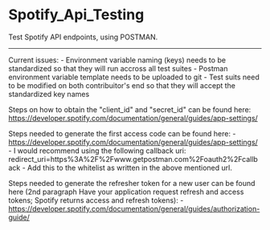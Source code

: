 # Spotify_Api_Testing
Test Spotify API endpoints, using POSTMAN.

------------------------------

Current issues:
	- Environment variable naming (keys) needs to be standardized so that they will run accross all test suites
	- Postman environment variable template needs to be uploaded to git
	- Test suits need to be modified on both contribuitor's end so that they will accept the standardized key names
	
Steps on how to obtain the "client_id" and "secret_id" can be found here: https://developer.spotify.com/documentation/general/guides/app-settings/

Steps needed to generate the first access code can be found here:
	- https://developer.spotify.com/documentation/general/guides/app-settings/
	- I would recommend using the following callback uri: redirect_uri=https%3A%2F%2Fwww.getpostman.com%2Foauth2%2Fcallback
		- Add this to the whitelist as written in the above mentioned url.

Steps needed to generate the refresher token for a new user can be found here (2nd paragraph Have your application request refresh and access tokens; Spotify returns access and refresh tokens):
	- https://developer.spotify.com/documentation/general/guides/authorization-guide/
	
	